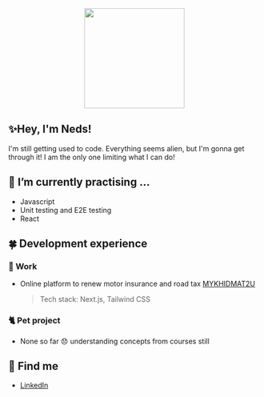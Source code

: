 <div id="header" align="center">
 <img src="https://media.giphy.com/media/who54CjrjzgxD1Y7Nj/giphy.gif" width="200" height="200" object-fit="contain" /> 
</div>

                                                                                                            
## ✨Hey, I'm Neds! 

I'm still getting used to code. Everything seems alien, but I'm gonna get through it! I am the only one limiting what I can do! 

## 💨 I’m currently practising ...
+ Javascript
+ Unit testing and E2E testing
+ React
<!-- TO DO: add more details about me later -->

## 🍀 Development experience

### 💼 Work
+ Online platform to renew motor insurance and road tax [MYKHIDMAT2U](https://www.mykhidmat2u.com)
    > Tech stack: Next.js, Tailwind CSS

### 🐈 Pet project
+ None so far 😞 understanding concepts from courses still
<!-- TO DO: add more details about me later -->

## 👋 Find me
+ [LinkedIn](https://www.linkedin.com/in/mnadiah/)
